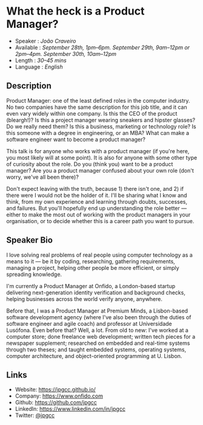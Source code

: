 What the heck is a Product Manager?
===================================

* Speaker   : *João Craveiro*
* Available : *September 28th, 1pm–6pm. September 29th, 9am–12pm or 2pm–4pm. September 30th, 10am–12pm*
* Length    : *30–45 mins*
* Language  : *English*

Description
-----------

Product Manager: one of the least defined roles in the computer industry. No two companies have the same description for this job title, and it can even vary widely within one company. Is this the CEO of the product (bleargh!)? Is this a project manager wearing sneakers and hipster glasses? Do we really need them? Is this a business, marketing or technology role? Is this someone with a degree in engineering, or an MBA? What can make a software engineer want to become a product manager?

This talk is for anyone who works with a product manager (if you're here, you most likely will at some point). It is also for anyone with some other type of curiosity about the role. Do you (think you) want to be a product manager? Are you a product manager confused about your own role (don't worry, we've all been there)?

Don't expect leaving with the truth, because 1) there isn't one, and 2) if there were I would not be the holder of it. I'll be sharing what I know and think, from my own experience and learning through doubts, successes, and failures. But you'll hopefully end up understanding the role better — either to make the most out of working with the product managers in your organisation, or to decide whether this is a career path you want to pursue.

Speaker Bio
-----------

I love solving real problems of real people using computer technology as a means to it — be it by coding, researching, gathering requirements, managing a project, helping other people be more efficient, or simply spreading knowledge.

I'm currently a Product Manager at Onfido, a London-based startup delivering next-generation identity verification and background checks, helping businesses across the world verify anyone, anywhere.

Before that, I was a Product Manager at Premium Minds, a Lisbon-based software development agency (where I've also been through the duties of software engineer and agile coach) and professor at Universidade Lusófona. Even before that? Well, a lot. From old to new: I've worked at a computer store; done freelance web development; written tech pieces for a newspaper supplement; researched on embedded and real-time systems through two theses; and taught embedded systems, operating systems, computer architecture, and object-oriented programming at U. Lisbon.

Links
-----

* Website: https://jpgcc.github.io/
* Company: https://www.onfido.com
* Github: https://github.com/jpgcc
* LinkedIn: https://www.linkedin.com/in/jpgcc
* Twitter: [@jpgcc](https://twitter.com/jpgcc_)
